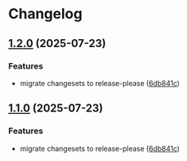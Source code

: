 # Changelog

## [1.2.0](https://github.com/ruchernchong/monorepo-demo/compare/monorepo-demo-v1.1.0...monorepo-demo-v1.2.0) (2025-07-23)


### Features

* migrate changesets to release-please ([6db841c](https://github.com/ruchernchong/monorepo-demo/commit/6db841c20a55e8abb995fca6495d49c92fe0e2a1))

## [1.1.0](https://github.com/ruchernchong/monorepo-demo/compare/monorepo-demo-v1.0.0...monorepo-demo-v1.1.0) (2025-07-23)


### Features

* migrate changesets to release-please ([6db841c](https://github.com/ruchernchong/monorepo-demo/commit/6db841c20a55e8abb995fca6495d49c92fe0e2a1))
